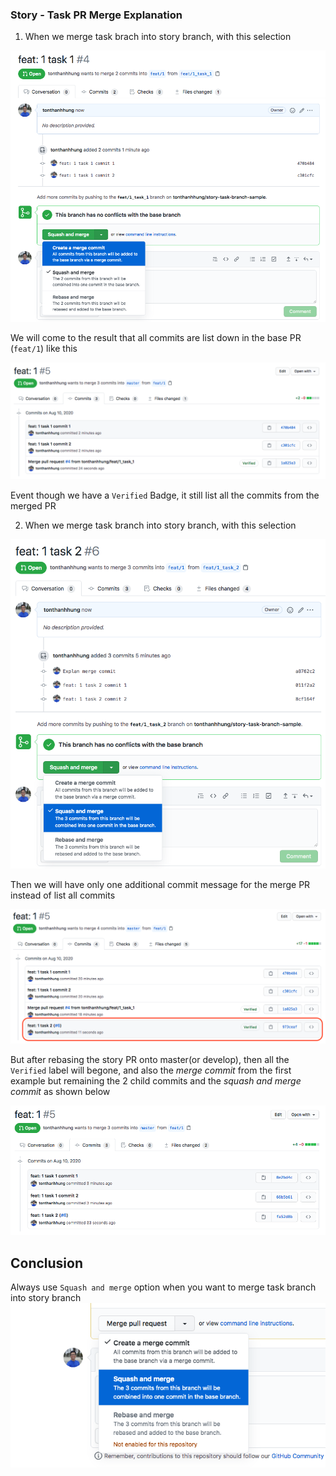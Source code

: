 ### Story - Task PR Merge Explanation

1. When we merge task brach into story branch, with this selection 

![create-merge-commit](create-merge-commit.png)

We will come to the result that all commits are list down in the base PR (`feat/1`) like this 

![result-merge-commit](result-merge-commit.png)

Event though we have a `Verified` Badge, it still list all the commits from the merged PR

2. When we merge task branch into story branch, with this selection 

![create-squash-merge-commit](create-squash-merge-commit.png)

Then we will have only one additional commit message for the merge PR instead of list all commits

![result-squash-merge-commit](result-squash-merge-commit.png)

But after rebasing the story PR onto master(or develop), then all the `Verified` label will begone, and also the _merge commit_ from the first example but remaining the 2 child commits and the _squash and merge commit_ as shown below 

![after-rebasing](after-rebasing.png)

## Conclusion
Always use `Squash and merge` option when you want to merge task branch into story branch
![conclusion](conclusion.png)